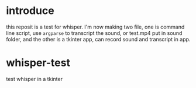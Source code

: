 # introduce

this reposit is a test for whisper.
I'm now making two file, one is command line script, use `argparse` to transcript the sound, or test.mp4 put in sound folder, and the other is a tkinter app, can record sound and transcript in app.


# whisper-test

test whisper in a tkinter

